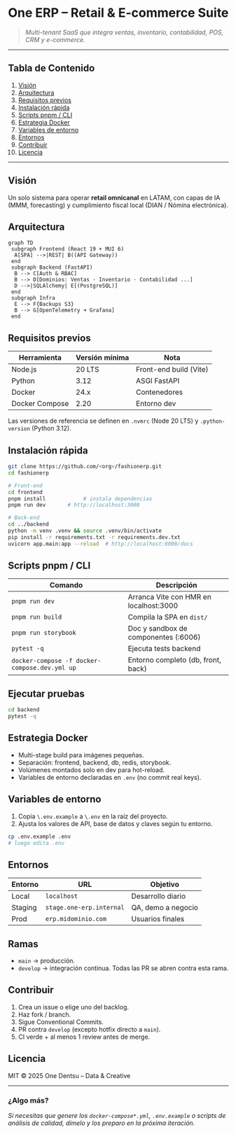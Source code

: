 # One ERP – Retail & E-commerce Suite

> *Multi-tenant SaaS que integra ventas, inventario, contabilidad, POS, CRM y e-commerce.*

---

## Tabla de Contenido
1. [Visión](#visión)
2. [Arquitectura](#arquitectura)
3. [Requisitos previos](#requisitos-previos)
4. [Instalación rápida](#instalación-rápida)
5. [Scripts pnpm / CLI](#scripts-pnpm--cli)
6. [Estrategia Docker](#estrategia-docker)
7. [Variables de entorno](#variables-de-entorno)
8. [Entornos](#entornos)
9. [Contribuir](#contribuir)
10. [Licencia](#licencia)

---

## Visión
Un solo sistema para operar **retail omnicanal** en LATAM, con capas de IA (MMM, forecasting) y cumplimiento fiscal local (DIAN / Nómina electrónica).

## Arquitectura
```mermaid
graph TD
 subgraph Frontend (React 19 + MUI 6)
  A[SPA] -->|REST| B((API Gateway))
 end
 subgraph Backend (FastAPI)
  B --> C[Auth & RBAC]
  B --> D[Dominios: Ventas · Inventario · Contabilidad ...]
  D -->|SQLAlchemy| E[(PostgreSQL)]
 end
 subgraph Infra
  E --> F{Backups S3}
  B --> G[OpenTelemetry ➜ Grafana]
 end
```

## Requisitos previos

| Herramienta   | Versión mínima | Nota                        |
|---------------|----------------|-----------------------------|
| Node.js       | 20 LTS         | Front-end build (Vite)      |
| Python        | 3.12           | ASGI FastAPI                |
| Docker        | 24.x           | Contenedores                |
| Docker Compose| 2.20           | Entorno dev                 |

Las versiones de referencia se definen en `.nvmrc` (Node 20 LTS) y `.python-version` (Python 3.12).

## Instalación rápida
```bash
git clone https://github.com/<org>/fashionerp.git
cd fashionerp

# Front-end
cd frontend
pnpm install            # instala dependencias
pnpm run dev       # http://localhost:3000

# Back-end
cd ../backend
python -m venv .venv && source .venv/bin/activate
pip install -r requirements.txt -r requirements.dev.txt
uvicorn app.main:app --reload  # http://localhost:8000/docs
```

## Scripts pnpm / CLI

| Comando                                           | Descripción                               |
|---------------------------------------------------|-------------------------------------------|
| `pnpm run dev`                                     | Arranca Vite con HMR en localhost:3000    |
| `pnpm run build`                                   | Compila la SPA en `dist/`                 |
| `pnpm run storybook`                               | Doc y sandbox de componentes (:6006)      |
| `pytest -q`                                       | Ejecuta tests backend                     |
| `docker-compose -f docker-compose.dev.yml up`     | Entorno completo (db, front, back) |

## Ejecutar pruebas

```bash
cd backend
pytest -q
```


## Estrategia Docker
- Multi-stage build para imágenes pequeñas.
- Separación: frontend, backend, db, redis, storybook.
- Volúmenes montados solo en dev para hot-reload.
- Variables de entorno declaradas en `.env` (no commit real keys).

## Variables de entorno
1. Copia `\.env.example` a `\.env` en la raíz del proyecto.
2. Ajusta los valores de API, base de datos y claves según tu entorno.

```bash
cp .env.example .env
# luego edita .env
```

## Entornos

| Entorno | URL                        | Objetivo               |
|---------|----------------------------|------------------------|
| Local   | `localhost`                | Desarrollo diario      |
| Staging | `stage.one-erp.internal`   | QA, demo a negocio     |
| Prod    | `erp.midominio.com`        | Usuarios finales       |

## Ramas
- `main` → producción.
- `develop` → integración continua. Todas las PR se abren contra esta rama.


## Contribuir
1. Crea un issue o elige uno del backlog.
2. Haz fork / branch.
3. Sigue Conventional Commits.
4. PR contra `develop` (excepto hotfix directo a `main`).
5. CI verde + al menos 1 review antes de merge.

## Licencia
MIT © 2025 One Dentsu – Data & Creative

---

### ¿Algo más?

*Si necesitas que genere los `docker-compose*.yml`, `.env.example` o scripts de análisis de calidad, dímelo y los preparo en la próxima iteración.*

